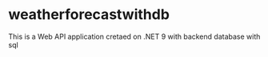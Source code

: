 # weatherforecastwithdb
This is a Web API application cretaed on .NET 9 with backend database with sql
